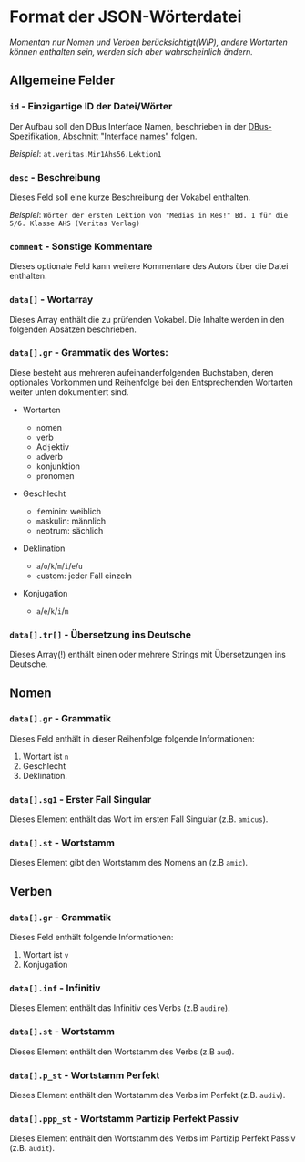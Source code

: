 # Format der JSON-Wörterdatei

*Momentan nur Nomen und Verben berücksichtigt(WIP), andere Wortarten können enthalten sein, werden sich aber wahrscheinlich ändern.*

## Allgemeine Felder

### `id` - Einzigartige ID der Datei/Wörter

Der Aufbau soll den DBus Interface Namen, beschrieben in der [DBus-Spezifikation, Abschnitt "Interface names"](https://dbus.freedesktop.org/doc/dbus-specification.html#message-protocol-names-interface) folgen.

*Beispiel*: `at.veritas.Mir1Ahs56.Lektion1`

### `desc` - Beschreibung

Dieses Feld soll eine kurze Beschreibung der Vokabel enthalten.

*Beispiel*: `Wörter der ersten Lektion von "Medias in Res!" Bd. 1 für die 5/6. Klasse AHS (Veritas Verlag)`

### `comment` - Sonstige Kommentare

Dieses optionale Feld kann weitere Kommentare des Autors über die Datei enthalten.

### `data[]` - Wortarray

Dieses Array enthält die zu prüfenden Vokabel. Die Inhalte werden in den folgenden Absätzen beschrieben.

### `data[].gr` - Grammatik des Wortes:

Diese besteht aus mehreren aufeinanderfolgenden Buchstaben, deren optionales Vorkommen und Reihenfolge bei den Entsprechenden Wortarten weiter unten dokumentiert sind.

- Wortarten

  - `n`omen
  - `v`erb
  - Ad`j`ektiv
  - `a`dverb
  - `k`onjunktion
  - `p`ronomen


- Geschlecht

  - `f`eminin: weiblich
  - `m`askulin: männlich
  - `n`eotrum: sächlich
  <!-- **x**: egal -->


- Deklination

  - `a`/`o`/`k`/`m`/`i`/`e`/`u`
  - `c`ustom: jeder Fall einzeln


- Konjugation

  - `a`/`e`/`k`/`i`/`m`

### `data[].tr[]` - Übersetzung ins Deutsche

Dieses Array(!) enthält einen oder mehrere Strings mit Übersetzungen ins Deutsche.

## Nomen

### `data[].gr` - Grammatik

Dieses Feld enthält in dieser Reihenfolge folgende Informationen:

1. Wortart ist `n`
2. Geschlecht
3. Deklination.

### `data[].sg1` - Erster Fall Singular

Dieses Element enthält das Wort im ersten Fall Singular (z.B. `amicus`).

### `data[].st` - Wortstamm

Dieses Element gibt den Wortstamm des Nomens an (z.B `amic`).

## Verben

### `data[].gr` - Grammatik

Dieses Feld enthält folgende Informationen:

1. Wortart ist `v`
2. Konjugation

### `data[].inf` - Infinitiv

Dieses Element enthält das Infinitiv des Verbs (z.B `audire`).

### `data[].st` - Wortstamm

Dieses Element enthält den Wortstamm des Verbs (z.B `aud`).

### `data[].p_st` - Wortstamm Perfekt

Dieses Element enthält den Wortstamm des Verbs im Perfekt (z.B. `audiv`).

### `data[].ppp_st` - Wortstamm Partizip Perfekt Passiv

Dieses Element enthält den Wortstamm des Verbs im Partizip Perfekt Passiv (z.B. `audit`).
